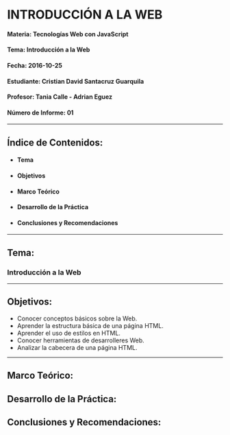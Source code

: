 # INTRODUCCIÓN A LA WEB

#### Materia: Tecnologías Web con JavaScript
#### Tema: Introducción a la Web
#### Fecha: 2016-10-25
#### Estudiante: Cristian David Santacruz Guarquila
#### Profesor: Tania Calle - Adrian Eguez
#### Número de Informe: 01
---

## Índice de Contenidos:
* #### Tema
* #### Objetivos
* #### Marco Teórico
* #### Desarrollo de la Práctica
* #### Conclusiones y Recomendaciones
---

## Tema:
### Introducción a la Web
---

## Objetivos:
* Conocer conceptos básicos sobre la Web.
* Aprender la estructura básica de una página HTML.
* Aprender el uso de estilos en HTML.
* Conocer herramientas de desarrolleres Web.
* Analizar la cabecera de una página HTML.

---

## Marco Teórico:

## Desarrollo de la Práctica:

## Conclusiones y Recomendaciones: